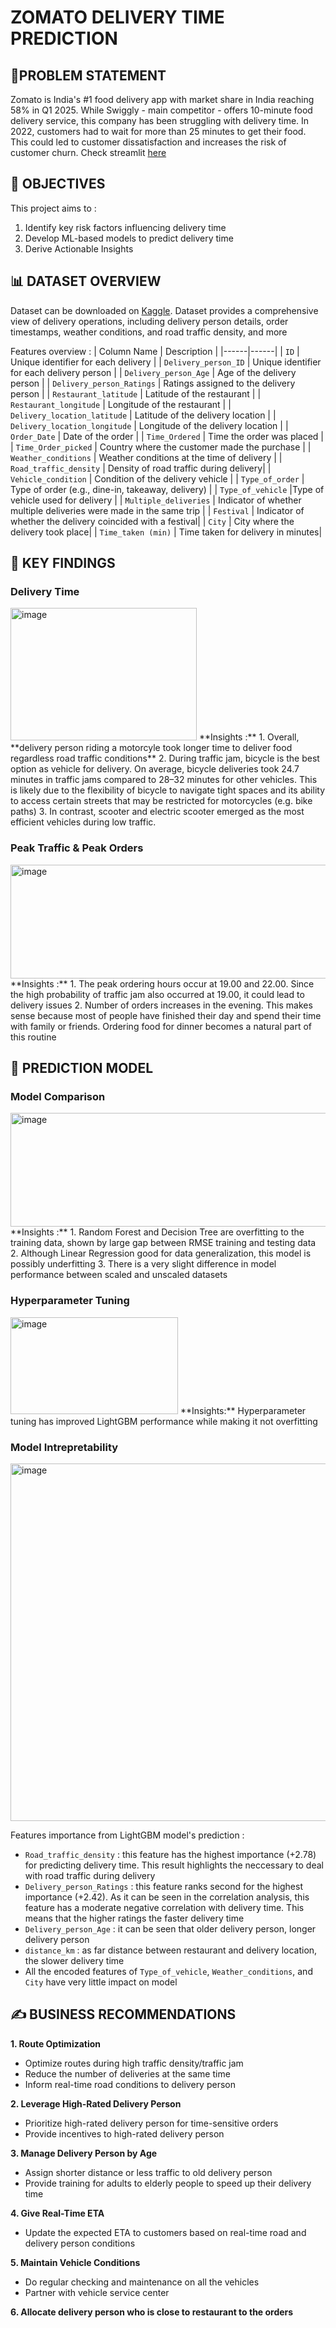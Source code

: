 # ZOMATO DELIVERY TIME PREDICTION
## 🛵PROBLEM STATEMENT
Zomato is India's #1 food delivery app with market share in India reaching 58% in Q1 2025. While Swiggly - main competitor - offers 10-minute food delivery service,  this company has been struggling with delivery time. In 2022, customers had to wait for more than 25 minutes to get their food. This could led to customer dissatisfaction and increases the risk of customer churn. Check streamlit [here](https://dindararas-zomato-delivery-time-prediction-app-t9er5m.streamlit.app/)

## 🎯 OBJECTIVES
This project aims to :
1. Identify key risk factors influencing delivery time
2. Develop ML-based models to predict delivery time
3. Derive Actionable Insights

## 📊 DATASET OVERVIEW
Dataset can be downloaded on [Kaggle](https://www.kaggle.com/datasets/saurabhbadole/zomato-delivery-operations-analytics-dataset/data). Dataset provides a comprehensive view of delivery operations, including delivery person details, order timestamps, weather conditions, and road traffic density, and more

Features overview :
| Column Name | Description |
|------|------|
| `ID` | Unique identifier for each delivery |
| `Delivery_person_ID` |  Unique identifier for each delivery person |
| `Delivery_person_Age` |  Age of the delivery person |
| `Delivery_person_Ratings` | Ratings assigned to the delivery person |
| `Restaurant_latitude` | Latitude of the restaurant  |
| `Restaurant_longitude` |  Longitude of the restaurant |
| `Delivery_location_latitude` |  Latitude of the delivery location  |
| `Delivery_location_longitude` | Longitude of the delivery location |
| `Order_Date` |  Date of the order |
| `Time_Ordered` | Time the order was placed  |
| `Time_Order_picked` | Country where the customer made the purchase  |
| `Weather_conditions` |  Weather conditions at the time of delivery |
| `Road_traffic_density` | Density of road traffic during delivery|
| `Vehicle_condition` | Condition of the delivery vehicle |
| `Type_of_order` | Type of order (e.g., dine-in, takeaway, delivery)  |
| `Type_of_vehicle` |Type of vehicle used for delivery |
| `Multiple_deliveries` |  Indicator of whether multiple deliveries were made in the same trip |
| `Festival` | Indicator of whether the delivery coincided with a festival|
| `City` | City where the delivery took place|
| `Time_taken (min)` |  Time taken for delivery in minutes|

## 🔎 KEY FINDINGS
### Delivery Time
<img width="298" height="212" alt="image" src="https://github.com/user-attachments/assets/0037b4c0-e0e9-44d5-9e79-afc4d550e4be" />
**Insights :**
1. Overall, **delivery person riding a motorcyle took longer time to deliver food regardless road traffic conditions**
2. During traffic jam, bicycle is the best option as vehicle for delivery. On average, bicycle deliveries took 24.7 minutes in traffic jams compared to 28–32 minutes for other vehicles. This is likely due to the flexibility of bicycle to navigate tight spaces and its ability to access certain streets that may be restricted for motorcycles (e.g. bike paths)
3.  In contrast, scooter and electric scooter emerged as the most efficient vehicles during low traffic.

### Peak Traffic & Peak Orders
<img width="553" height="182" alt="image" src="https://github.com/user-attachments/assets/0f9d3013-a102-4079-b751-116befee380c" />
**Insights :**
1. The peak ordering hours occur at 19.00 and 22.00. Since the high probability of traffic jam also occurred at 19.00, it could lead to delivery issues
2. Number of orders increases in the evening. This makes sense because most of people have finished their day and spend their time with family or friends. Ordering food for dinner becomes a natural part of this routine

## 🤖 PREDICTION MODEL
### Model Comparison
<img width="546" height="182" alt="image" src="https://github.com/user-attachments/assets/36dbb80e-698d-47c6-b8ec-6fee02826951" />
**Insights :**
1. Random Forest and Decision Tree are overfitting to the training data, shown by large gap between RMSE training and testing data
2. Although Linear Regression good for data generalization, this model is possibly underfitting
3. There is a very slight difference in model performance between scaled and unscaled datasets

### Hyperparameter Tuning
<img width="268" height="155" alt="image" src="https://github.com/user-attachments/assets/c9b19879-bfe2-44f4-ade7-3e669de4669c" />
**Insights:**
Hyperparameter tuning has improved LightGBM performance while making it not overfitting

### Model Intrepretability
<img width="902" height="572" alt="image" src="https://github.com/user-attachments/assets/671505c0-ab1a-4f63-bd6b-cc9962b153d3" />

Features importance from LightGBM model's prediction :
* `Road_traffic_density` : this feature has the highest importance (+2.78) for predicting delivery time. This result highlights the neccessary to deal with road traffic during delivery
* `Delivery_person_Ratings` : this feature ranks second for the highest importance (+2.42). As it can be seen in the correlation analysis, this feature has a moderate negative correlation with delivery time. This means that the higher ratings the faster delivery time
* `Delivery_person_Age` : it can be seen that older delivery person, longer delivery person
* `distance_km` : as far distance between restaurant and delivery location, the slower delivery time
* All the encoded features of `Type_of_vehicle`, `Weather_conditions`, and `City` have very little impact on model

## ✍ BUSINESS RECOMMENDATIONS
**1. Route Optimization**

* Optimize routes during high traffic density/traffic jam
* Reduce the number of deliveries at the same time
* Inform real-time road conditions to delivery person


**2. Leverage High-Rated Delivery Person**

* Prioritize high-rated delivery person for time-sensitive orders
* Provide incentives to high-rated delivery person

**3. Manage Delivery Person by Age**
* Assign shorter distance or less traffic to old delivery person
* Provide training for adults to elderly people to speed up their delivery time

**4. Give Real-Time  ETA**
* Update the expected ETA to customers based on real-time road and delivery person conditions

**5. Maintain Vehicle Conditions**
* Do regular checking and maintenance on all the vehicles
* Partner with vehicle service center

**6. Allocate delivery person who is close to restaurant to the orders**


